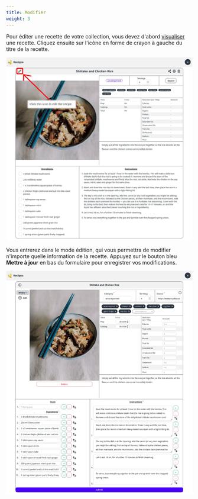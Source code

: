 ```yaml
---
title: Modifier
weight: 3
---
```


Pour éditer une recette de votre collection, vous devez d'abord [visualiser](/guide/fr/docs/features/recipes/view) une recette.
Cliquez ensuite sur l'icône en forme de crayon à gauche du titre de la recette.

![](images/edit-recipe-enter.webp)

Vous entrerez dans le mode édition, qui vous permettra de modifier n'importe quelle information de la recette.
Appuyez sur le bouton bleu **Mettre à jour** en bas du formulaire pour enregistrer vos modifications.

![](images/edit-recipe.webp)
